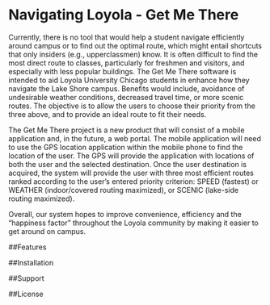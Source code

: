 
# Navigating Loyola - Get Me There
Currently, there is no tool that would help a student navigate efficiently around campus or to find out the optimal route, which might entail shortcuts that only insiders (e.g., upperclassmen) know.
It is often difficult to find the most direct route to classes, particularly for freshmen and visitors, and especially with less popular buildings. The Get Me There software is intended to aid Loyola University Chicago students in enhance how they navigate the Lake Shore campus. Benefits would include, avoidance of undesirable weather conditions, decreased travel time, or more scenic routes. The objective is to allow the users to choose their priority from the three above, and to provide an ideal route to fit their needs.

The Get Me There project is a new product that will consist of a mobile application and, in the future, a web portal. The mobile application will need to use the GPS location application within the mobile phone to find the location of the user. The GPS will provide the application with locations of both the user and the selected destination. Once the user destination is acquired, the system will provide the user with three most efficient routes ranked according to the user’s entered priority criterion: SPEED (fastest) or WEATHER (indoor/covered routing maximized), or SCENIC (lake-side routing maximized).

Overall, our system hopes to improve convenience, efficiency and the “happiness factor” throughout the Loyola community by making it easier to get around on campus. 


##Features

##Installation

##Support

##License
